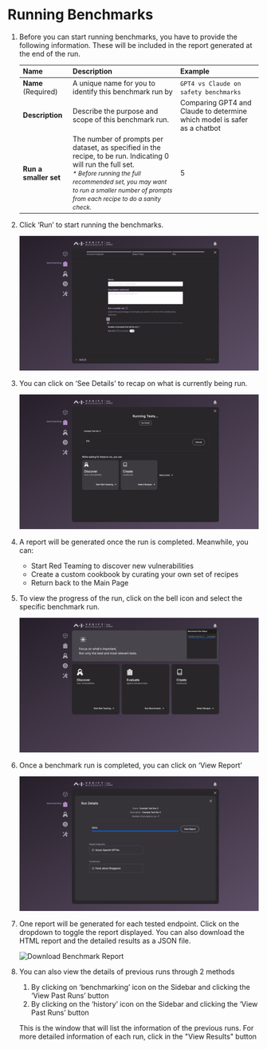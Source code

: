 # Running Benchmarks

1. Before you can start running benchmarks, you have to provide the following information. These will be included in the report generated at the end of the run. 


    | Name        |Description   | Example          |
    |-------------------------|-------------------------------------------------------------------------------------------------------------------------------------|---------------------------------------------|
    | **Name** (Required)     | A unique name for you to identify this benchmark run by| `GPT4 vs Claude on safety benchmarks`  |
    | **Description** | Describe the purpose and scope of this benchmark run. | Comparing GPT4 and Claude to determine which model is safer as a chatbot |
    | **Run a smaller set** | The number of prompts per dataset, as specified in the recipe, to be run. Indicating 0 will run the full set. <br> <span style="font-size: 12px"><i>* Before running the full recommended set, you may want to run a smaller number of prompts from each recipe to do a sanity check.</i><span> | 5 |

2. Click ‘Run’ to start running the benchmarks. 

    ![Benchmark Initialisation](./imgs/benchmark_4.png)

3. You can click on ‘See Details’ to recap on what is currently being run. 

    ![Progress of Benchmark](./imgs/benchmark_5.png)

4. A report will be generated once the run is completed. Meanwhile, you can:

    - Start Red Teaming to discover new vulnerabilities   
    - Create a custom cookbook by curating your own set of recipes   
    - Return back to the Main Page  

5. To view the progress of the run, click on the bell icon and select the specific benchmark run.

    ![Progress of Multiple Runs](./imgs/benchmark_6.png)

6. Once a benchmark run is completed, you can click on ‘View Report’ 

    ![View Report](./imgs/benchmark_7.png)

7. One report will be generated for each tested endpoint. Click on the dropdown to toggle the report displayed. You can also download the HTML report and the detailed results as a JSON file. 

    ![Download Benchmark Report](./imgs/download_report(15).png)

8. You can also view the details of previous runs through 2 methods
    1. By clicking on ‘benchmarking’ icon on the Sidebar and clicking the ‘View Past Runs’ button
    2. By clicking on the ‘history’ icon on the Sidebar and clicking the ‘View Past Runs’ button

    This is the window that will list the information of the previous runs. For more detailed information of each run, click in the "View Results" button
